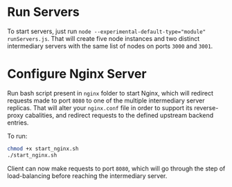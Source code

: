 # Run Servers

To start servers, just run ```node --experimental-default-type="module" runServers.js```. That will create five node instances and two distinct intermediary servers with the same list of nodes on ports ```3000``` and ```3001```.

# Configure Nginx Server

Run bash script present in ```nginx``` folder to start Nginx, which will redirect requests made to port ```8080``` to one of the multiple intermediary server replicas. That will alter your ```nginx.conf``` file in  order to support its reverse-proxy cabalities, and redirect requests to the defined upstream backend entries.

To run:

```sh
chmod +x start_nginx.sh
./start_nginx.sh
```

Client can now make requests to port ```8080```, which will go through the step of load-balancing before reaching the intermediary server.